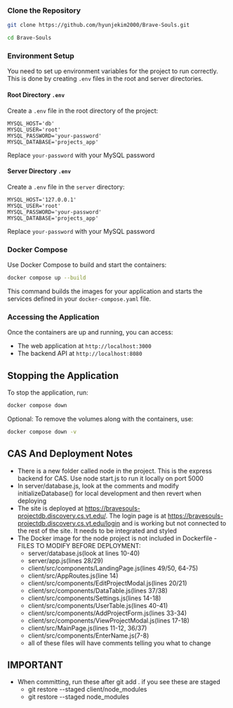 ### Clone the Repository

```bash
git clone https://github.com/hyunjekim2000/Brave-Souls.git
```

```bash
cd Brave-Souls
```

### Environment Setup

You need to set up environment variables for the project to run correctly. This is done by creating `.env` files in the root and server directories.

#### Root Directory `.env`

Create a `.env` file in the root directory of the project:

```plaintext
MYSQL_HOST='db'
MYSQL_USER='root'
MYSQL_PASSWORD='your-password'
MYSQL_DATABASE='projects_app'
```

Replace `your-password` with your MySQL password

#### Server Directory `.env`

Create a `.env` file in the `server` directory:

```plaintext
MYSQL_HOST='127.0.0.1'
MYSQL_USER='root'
MYSQL_PASSWORD='your-password'
MYSQL_DATABASE='projects_app'
```

Replace `your-password` with your MySQL password

### Docker Compose

Use Docker Compose to build and start the containers:

```bash
docker compose up --build
```

This command builds the images for your application and starts the services defined in your `docker-compose.yaml` file. 

### Accessing the Application

Once the containers are up and running, you can access:
- The web application at `http://localhost:3000`
- The backend API at `http://localhost:8080`

## Stopping the Application

To stop the application, run:

```bash
docker compose down
```

Optional: To remove the volumes along with the containers, use:

```bash
docker compose down -v
```


## CAS And Deployment Notes
- There is a new folder called node in the project. This is the express backend for CAS. Use node start.js to run it locally on port 5000
- In server/database.js, look at the comments and modify initializeDatabase() for local development and then revert when deploying
- The site is deployed at https://bravesouls-projectdb.discovery.cs.vt.edu/. The login page is at https://bravesouls-projectdb.discovery.cs.vt.edu/login and is working but not connected to the rest of the site. It needs to be integrated and styled
- The Docker image for the node project is not included in Dockerfile
-FILES TO MODIFY BEFORE DEPLOYMENT: 
    - server/database.js(look at lines 10-40)
    - server/app.js(lines 28/29)
    - client/src/components/LandingPage.js(lines 49/50, 64-75)
    - client/src/AppRoutes.js(line 14)
    - client/src/components/EditProjectModal.js(lines 20/21)
    - client/src/components/DataTable.js(lines 37/38)
    - client/src/components/Settings.js(lines 14-18)
    - client/src/components/UserTable.js(lines 40-41)
    - client/src/components/AddProjectForm.js(lines 33-34)
    - client/src/components/ViewProjectModal.js(lines 17-18)
    - client/src/MainPage.js(lines 11-12, 36/37)
    - client/src/components/EnterName.js(7-8)
    - all of these files will have comments telling you what to change



## IMPORTANT
- When committing, run these after git add . if you see these are staged
    - git restore --staged client/node_modules
    - git restore --staged node_modules


